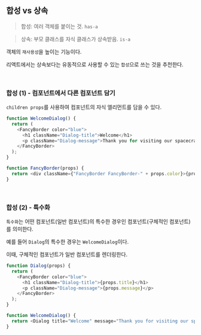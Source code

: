 ## 합성 vs 상속

> 합성: 여러 객체를 붙이는 것. `has-a`

> 상속: 부모 클래스를 자식 클래스가 상속받음. `is-a`

객체의 `재사용성`을 높이는 기능이다.

리액트에서는 상속보다는 유동적으로 사용할 수 있는 `합성`으로 쓰는 것을 추천한다.

<br>

### 합성 (1) - 컴포넌트에서 다른 컴포넌트 담기

`children props`를 사용하여 컴포넌트의 자식 엘리먼트를 담을 수 있다.

```javascript
function WelcomeDialog() {
  return (
    <FancyBorder color="blue">
      <h1 className="Dialog-title">Welcome</h1>
      <p className="Dialog-message">Thank you for visiting our spacecraft!</p>
    </FancyBorder>
  );
}
```

```javascript
function FancyBorder(props) {
  return <div className={"FancyBorder FancyBorder-" + props.color}>{props.children}</div>;
}
```

<br>

### 합성 (2) - 특수화

`특수화`는 어떤 컴포넌트(일반 컴포넌트)의 특수한 경우인 컴포넌트(구체적인 컴포넌트)를 의미한다.

예를 들어 `Dialog`의 특수한 경우는 `WelcomeDialog`이다.

이때, 구체적인 컴포넌트가 일반 컴포넌트를 렌더링한다.

```javascript
function Dialog(props) {
  return (
    <FancyBorder color="blue">
      <h1 className="Dialog-title">{props.title}</h1>
      <p className="Dialog-message">{props.message}</p>
    </FancyBorder>
  );
}

function WelcomeDialog() {
  return <Dialog title="Welcome" message="Thank you for visiting our spacecraft!" />;
}
```
